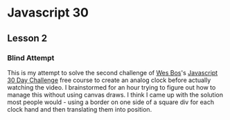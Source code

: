 # Javascript 30
## Lesson 2
### Blind Attempt

This is my attempt to solve the second challenge of [Wes Bos](http://wesbos.com/)'s [Javascript 30 Day Challenge](https://javascript30.com/) free course to create an analog clock before actually watching the video.  I brainstormed for an hour trying to figure out how to manage this without using canvas draws.  I think I came up with the solution most people would - using a border on one side of a square div for each clock hand and then translating them into position.